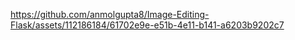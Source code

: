 

https://github.com/anmolgupta8/Image-Editing-Flask/assets/112186184/61702e9e-e51b-4e11-b141-a6203b9202c7

